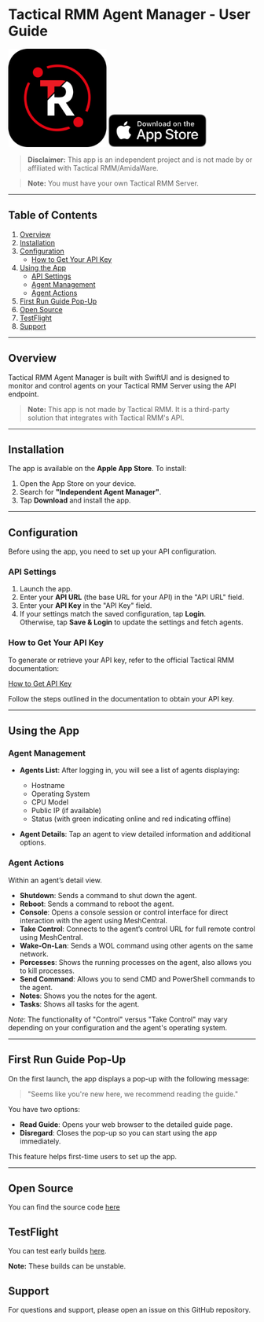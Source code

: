 # Tactical RMM Agent Manager - User Guide

<img src="./Images/TRMM%20Manager%20Icon.png" alt="TRMM Manager Icon" width="200" /> <a href="https://apps.apple.com/us/app/trmm-manager/id6742686284"><img src="Images/Download_on_the_App_Store_Badge_US-UK_RGB_blk_092917.svg" alt="Download on the App Store" width="200" /></a>





> **Disclaimer:** This app is an independent project and is not made by or affiliated with Tactical RMM/AmidaWare.

> **Note:** You must have your own Tactical RMM Server.

---

## Table of Contents
1. [Overview](#overview)
2. [Installation](#installation)
3. [Configuration](#configuration)
   - [How to Get Your API Key](#how-to-get-your-api-key)
4. [Using the App](#using-the-app)
   - [API Settings](#api-settings)
   - [Agent Management](#agent-management)
   - [Agent Actions](#agent-actions)
5. [First Run Guide Pop-Up](#first-run-guide-pop-up)
6. [Open Source](#open-source)
7. [TestFlight](#testflight)
8. [Support](#support)

---

## Overview

Tactical RMM Agent Manager is built with SwiftUI and is designed to monitor and control agents on your Tactical RMM Server using the API endpoint. 

> **Note:** This app is not made by Tactical RMM. It is a third-party solution that integrates with Tactical RMM's API.

---

## Installation

The app is available on the **Apple App Store**. To install:

1. Open the App Store on your device.
2. Search for **"Independent Agent Manager"**.
3. Tap **Download** and install the app.

---

## Configuration

Before using the app, you need to set up your API configuration.

### API Settings

1. Launch the app.
2. Enter your **API URL** (the base URL for your API) in the "API URL" field.
3. Enter your **API Key** in the "API Key" field.
4. If your settings match the saved configuration, tap **Login**.  
   Otherwise, tap **Save & Login** to update the settings and fetch agents.

### How to Get Your API Key

To generate or retrieve your API key, refer to the official Tactical RMM documentation:

[How to Get API Key](https://docs.tacticalrmm.com/functions/api/#api-access)

Follow the steps outlined in the documentation to obtain your API key.

---

## Using the App

### Agent Management

- **Agents List**: After logging in, you will see a list of agents displaying:
  - Hostname
  - Operating System
  - CPU Model
  - Public IP (if available)
  - Status (with green indicating online and red indicating offline)

- **Agent Details**: Tap an agent to view detailed information and additional options.

### Agent Actions

Within an agent’s detail view.

- **Shutdown**: Sends a command to shut down the agent.
- **Reboot**: Sends a command to reboot the agent.
- **Console**: Opens a console session or control interface for direct interaction with the agent using MeshCentral.
- **Take Control**: Connects to the agent’s control URL for full remote control using MeshCentral.
- **Wake-On-Lan**: Sends a WOL command using other agents on the same network.
- **Porcesses**: Shows the running processes on the agent, also allows you to kill processes.
- **Send Command**: Allows you to send CMD and PowerShell commands to the agent.
- **Notes**: Shows you the notes for the agent.
- **Tasks**: Shows all tasks for the agent.
  

*Note*: The functionality of "Control" versus "Take Control" may vary depending on your configuration and the agent's operating system.

---

## First Run Guide Pop-Up

On the first launch, the app displays a pop-up with the following message:

> "Seems like you're new here, we recommend reading the guide."

You have two options:
- **Read Guide**: Opens your web browser to the detailed guide page.
- **Disregard**: Closes the pop-up so you can start using the app immediately.

This feature helps first-time users to set up the app.

---
## Open Source

You can find the source code [here](https://github.com/Jerdal-F/TRMM-Manager)


## TestFlight

You can test early builds [here](https://testflight.apple.com/join/epsFG6xE).

**Note:** These builds can be unstable.


## Support

For questions and support, please open an issue on this GitHub repository.
